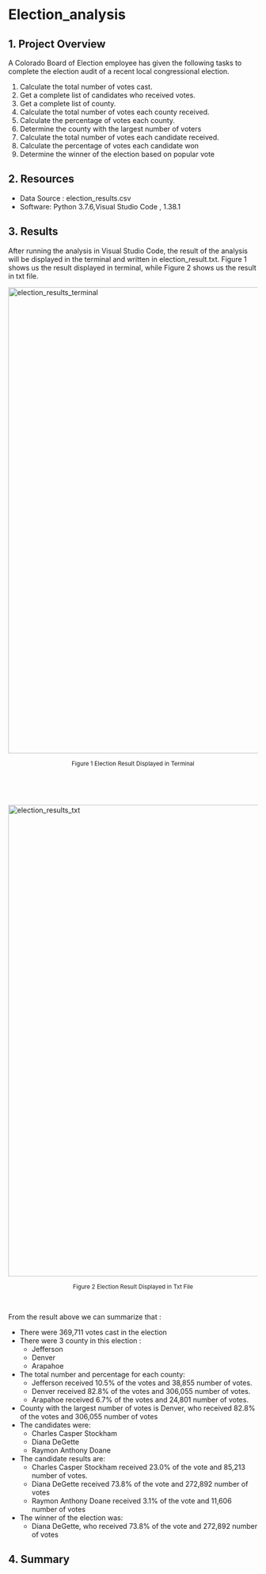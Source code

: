 # Election_analysis

## 1. Project Overview

A Colorado Board of Election employee has given the following tasks to complete the election audit of a recent local congressional election.

1. Calculate the total number of votes cast.
2. Get a complete list of candidates who received votes.
3. Get a complete list of county.
4. Calculate the total number of votes each county received.
5. Calculate the percentage of votes each county.
6. Determine the county with the largest number of voters
7. Calculate the total number of votes each candidate received.
8. Calculate the percentage of votes each candidate won
9. Determine the winner of the election based on popular vote

## 2. Resources 
- Data Source : election_results.csv
- Software: Python 3.7.6,Visual Studio Code , 1.38.1

## 3. Results
 After running the analysis in Visual Studio Code, the result of the analysis will be displayed in the terminal and written in election_result.txt. Figure 1 shows us the result displayed in terminal, while Figure 2 shows us the result in txt file.
 
<img width="940" alt="election_results_terminal" src="https://user-images.githubusercontent.com/88597187/132413107-e39b72c4-b517-4ee9-b0d7-78f13fa5eba1.png">
<p align="center">
<sub>Figure 1 Election Result Displayed in Terminal </sub>
</p>

<p>&nbsp;</p>
<p>&nbsp;</p>

<img width="951" alt="election_results_txt" src="https://user-images.githubusercontent.com/88597187/132413116-1f7b9a95-067f-41de-b537-93029a088b58.png">
<p align="center">
<sub>Figure 2 Election Result Displayed in Txt File </sub>
</p>

<p>&nbsp;</p>

From the result above we can summarize that :
- There were 369,711 votes cast in the election
- There were 3 county in this election :
    - Jefferson
    - Denver
    - Arapahoe
- The total number and percentage for each county:
    - Jefferson received 10.5%  of the votes and 38,855 number of votes.
    - Denver received 82.8% of the votes and 306,055 number of votes.
    - Arapahoe received 6.7% of the votes and 24,801 number of votes.
- County with the largest number of votes is Denver, who received 82.8% of the votes and 306,055 number of votes
- The candidates were:
    - Charles Casper Stockham
    - Diana DeGette
    - Raymon Anthony Doane
- The candidate results are:
    - Charles Casper Stockham received 23.0% of the vote and 85,213 number of votes.
    - Diana DeGette received 73.8% of the vote and 272,892 number of votes
    - Raymon Anthony Doane received 3.1% of the vote and 11,606 number of votes
- The winner of the election was:
    - Diana DeGette, who received 73.8% of the vote and 272,892 number of votes
  
 ## 4. Summary
 
 
